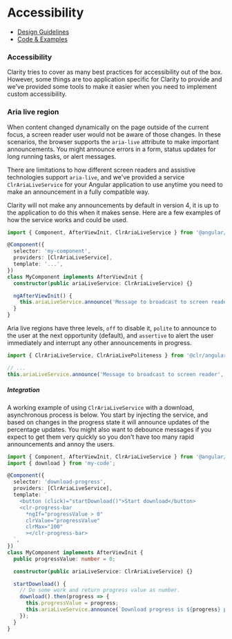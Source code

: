 # Accessibility

* [Design Guidelines](/documentation/accessibility#top)
* [Code & Examples](/documentation/accessibility#examples)

### Accessibility

Clarity tries to cover as many best practices for accessibility out of the box. However, some things are too application specific for Clarity to provide and we've provided some tools to make it easier when you need to implement custom accessibility.

### Aria live region

When content changed dynamically on the page outside of the current focus, a screen reader user would not be aware of those changes. In these scenarios, the browser supports the `aria-live` attribute to make important announcements. You might announce errors in a form, status updates for long running tasks, or alert messages.

There are limitations to how different screen readers and assistive technologies support `aria-live`, and we've provided a service `ClrAriaLiveService` for your Angular application to use anytime you need to make an announcement in a fully compatible way.

Clarity will not make any announcements by default in version 4, it is up to the application to do this when it makes sense. Here are a few examples of how the service works and could be used.

```typescript
import { Component, AfterViewInit, ClrAriaLiveService } from '@angular/core';

@Component({
  selector: 'my-component',
  providers: [ClrAriaLiveService],
  template: '...',
})
class MyComponent implements AfterViewInit {
  constructor(public ariaLiveService: ClrAriaLiveService) {}

  ngAfterViewInit() {
    this.ariaLiveService.announce('Message to broadcast to screen reader');
  }
}
```

Aria live regions have three levels, `off` to disable it, `polite` to announce to the user at the next opportunity (default), and `assertive` to alert the user immediately and interrupt any other announcements in progress.

```typescript
import { ClrAriaLiveService, ClrAriaLivePoliteness } from '@clr/angular';

// ...
this.ariaLiveService.announce('Message to broadcast to screen reader', ClrAriaLivePoliteness.assertive);
```

##### Integration

A working example of using `ClrAriaLiveService` with a download, asynchronous process is below. You start by injecting the service, and based on changes in the progress state it will announce updates of the percentage updates. You might also want to debounce messages if you expect to get them very quickly so you don't have too many rapid announcements and annoy the users.

```typescript
import { Component, AfterViewInit, ClrAriaLiveService } from '@angular/core';
import { download } from 'my-code';

@Component({
  selector: 'download-progress',
  providers: [ClrAriaLiveService],
  template: `
    <button (click)="startDownload()">Start download</button>
    <clr-progress-bar
      *ngIf="progressValue > 0"
      clrValue="progressValue"
      clrMax="100"
      ></clr-progress-bar>
  `,
})
class MyComponent implements AfterViewInit {
  public progressValue: number = 0;

  constructor(public ariaLiveService: ClrAriaLiveService) {}

  startDownload() {
    // Do some work and return progress value as number.
    download().then(progress => {
      this.progressValue = progress;
      this.ariaLiveService.announce(`Download progress is ${progress} proccent done.`);
    });
  }
}
```
